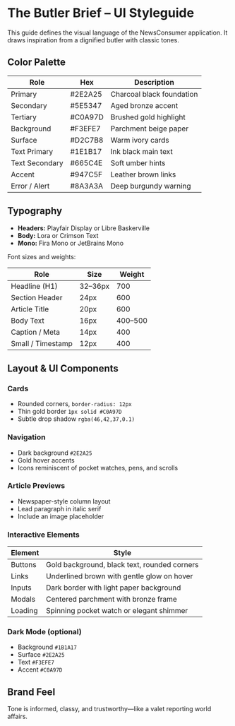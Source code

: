 # The Butler Brief – UI Styleguide

This guide defines the visual language of the NewsConsumer application.
It draws inspiration from a dignified butler with classic tones.

## Color Palette

| Role | Hex | Description |
| --- | --- | --- |
| Primary | #2E2A25 | Charcoal black foundation |
| Secondary | #5E5347 | Aged bronze accent |
| Tertiary | #C0A97D | Brushed gold highlight |
| Background | #F3EFE7 | Parchment beige paper |
| Surface | #D2C7B8 | Warm ivory cards |
| Text Primary | #1E1B17 | Ink black main text |
| Text Secondary | #665C4E | Soft umber hints |
| Accent | #947C5F | Leather brown links |
| Error / Alert | #8A3A3A | Deep burgundy warning |

## Typography

* **Headers:** Playfair Display or Libre Baskerville
* **Body:** Lora or Crimson Text
* **Mono:** Fira Mono or JetBrains Mono

Font sizes and weights:

| Role | Size | Weight |
| --- | --- | --- |
| Headline (H1) | 32–36px | 700 |
| Section Header | 24px | 600 |
| Article Title | 20px | 600 |
| Body Text | 16px | 400–500 |
| Caption / Meta | 14px | 400 |
| Small / Timestamp | 12px | 400 |

## Layout & UI Components

### Cards
* Rounded corners, `border-radius: 12px`
* Thin gold border `1px solid #C0A97D`
* Subtle drop shadow `rgba(46,42,37,0.1)`

### Navigation
* Dark background `#2E2A25`
* Gold hover accents
* Icons reminiscent of pocket watches, pens, and scrolls

### Article Previews
* Newspaper-style column layout
* Lead paragraph in italic serif
* Include an image placeholder

### Interactive Elements

| Element | Style |
| --- | --- |
| Buttons | Gold background, black text, rounded corners |
| Links | Underlined brown with gentle glow on hover |
| Inputs | Dark border with light paper background |
| Modals | Centered parchment with bronze frame |
| Loading | Spinning pocket watch or elegant shimmer |

### Dark Mode (optional)
* Background `#1B1A17`
* Surface `#2E2A25`
* Text `#F3EFE7`
* Accent `#C0A97D`

## Brand Feel
Tone is informed, classy, and trustworthy—like a valet reporting world affairs.

